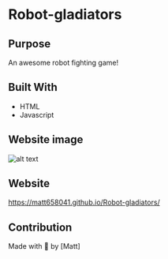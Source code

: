 # Robot-gladiators
 
## Purpose
An awesome robot fighting game!

## Built With
* HTML
* Javascript
## Website image 
![alt text]()
## Website
 https://matt658041.github.io/Robot-gladiators/

## Contribution
Made with 🤖 by [Matt]